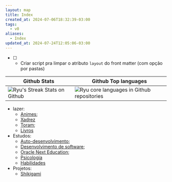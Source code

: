 ```yaml
---
layout: map
title: Index
created_at: 2024-07-06T18:32:39-03:00
tags:
  - v0
aliases:
  - Index
updated_at: 2024-07-24T12:05:06-03:00
---
```


 - [ ] - Criar script pra limpar o atributo `layout` do front matter (com opção por pastas)

| Github Stats                                                                                                                      | Github Top languages                                                                                                                                                                                 |
| --------------------------------------------------------------------------------------------------------------------------------- | ---------------------------------------------------------------------------------------------------------------------------------------------------------------------------------------------------- |
| ![Ryu's Streak Stats on Github](https://github-readme-streak-stats.herokuapp.com/?user=MateusRyu&theme=prussian&hide_border=true) | ![Ryu core languages in Github repositories](https://github-readme-stats.vercel.app/api/top-langs/?username=MateusRyu&theme=prussian&hide_border=true&include_all_commits=true&count_private=false&) |

- lazer:
	- [Animes](mapas/2024-07-11-Animes.md);
	- [Xadrez](mapas/2024-07-11-Xadrez.md)
	- [Toram](mapas/2024-07-11-Toram.md);
	- [Livros](mapas/2024-07-11-Livros.md)
- Estudos:
	- [Auto-desenvolvimento](mapas/2024-07-11-Auto_desenvolvimento.md);
	- [Desenvolvimento de software](mapas/2024-07-11-Desenvolvimento_de_software.md);
	- [Oracle Next Education](mapas/2024-07-11-Oracle_Next_Education.md);
	- [Psicologia](mapas/2024-07-11-Psicologia.md)
	- [Habilidades](mapas/2024-07-11-Habilidades.md)
- Projetos:
	- [Shikigami](sementes/2024/06/2024-06-30-Shikigami.md)
